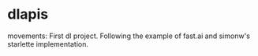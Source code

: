 # dlapis

movements: First dl project. Following the example of fast.ai and simonw's starlette implementation.